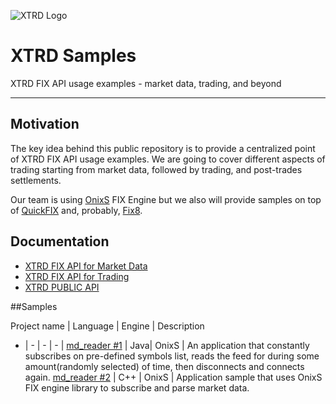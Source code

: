 ![XTRD Logo](https://xtrd.io/wp-content/uploads/2018/11/xtrd_logo_transparent_600.png)
# XTRD Samples
XTRD FIX API usage examples - market data, trading, and beyond 
* * * 
## Motivation
The key idea behind this public repository is to provide a centralized point of XTRD FIX API usage examples. We are going to cover different aspects of trading starting from market data, followed by trading, and post-trades settlements. 

Our team is using [OnixS](https://www.onixs.biz/) FIX Engine but we also will provide samples on top of [QuickFIX](http://www.quickfixengine.org/) and, probably, [Fix8](http://www.fix8.org/). 

## Documentation
* [XTRD FIX API for Market Data](https://bitbucket.org/xtrd/xtrd_demos/wiki/api/marketdata)
* [XTRD FIX API for Trading](https://bitbucket.org/xtrd/xtrd_demos/wiki/api/trading)
* [XTRD PUBLIC API](https://bitbucket.org/xtrd/xtrd_demos/src/master/md_reader/src/XTRD_PUBLIC_API.md)

##Samples

Project name | Language | Engine | Description
- | - | - | - |
[md_reader #1](https://bitbucket.org/xtrd/xtrd_demos/src/master/md_reader/) | Java| OnixS | An application that constantly subscribes on pre-defined symbols list, reads the feed for during some amount(randomly selected) of time, then disconnects and connects again. 
[md_reader #2](https://bitbucket.org/xtrd/xtrd_demos/src/master/market_data/onixs-cpp/) | C++ | OnixS | Application sample that uses OnixS FIX engine library to subscribe and parse market data. 
